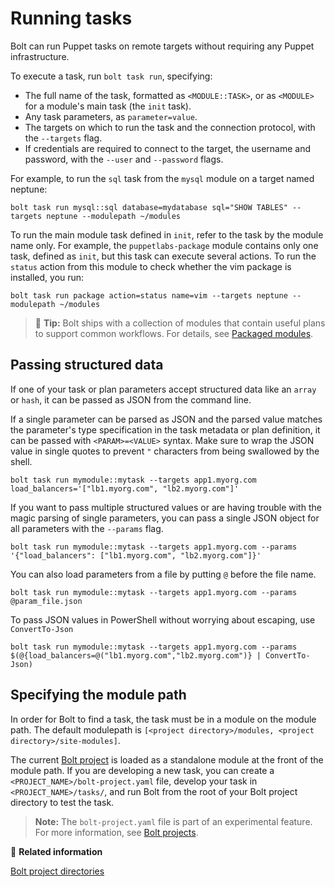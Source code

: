# Running tasks

Bolt can run Puppet tasks on remote targets without requiring any Puppet
infrastructure. 

To execute a task, run `bolt task run`, specifying:

-   The full name of the task, formatted as `<MODULE::TASK>`, or as `<MODULE>`
    for a module's main task (the `init` task).
-   Any task parameters, as `parameter=value`.
-   The targets on which to run the task and the connection protocol, with the
    `--targets` flag.
-   If credentials are required to connect to the target, the username and
    password, with the `--user` and `--password` flags.

For example, to run the `sql` task from the `mysql` module on a target named
neptune:

```
bolt task run mysql::sql database=mydatabase sql="SHOW TABLES" --targets neptune --modulepath ~/modules
```

To run the main module task defined in `init`, refer to the task by the module
name only. For example, the `puppetlabs-package` module contains only one task,
defined as `init`, but this task can execute several actions. To run the
`status` action from this module to check whether the vim package is installed,
you run:

```
bolt task run package action=status name=vim --targets neptune --modulepath ~/modules
```

> 🔩 **Tip:** Bolt ships with a collection of modules that contain useful plans
> to support common workflows. For details, see [Packaged
> modules](bolt_installing_modules.md).


## Passing structured data

If one of your task or plan parameters accept structured data like an `array` or
`hash`, it can be passed as JSON from the command line.

If a single parameter can be parsed as JSON and the parsed value matches the
parameter's type specification in the task metadata or plan definition, it can
be passed with `<PARAM>=<VALUE>` syntax. Make sure to wrap the JSON value in
single quotes to prevent `"` characters from being swallowed by the shell.

```
bolt task run mymodule::mytask --targets app1.myorg.com load_balancers='["lb1.myorg.com", "lb2.myorg.com"]'
```

If you want to pass multiple structured values or are having trouble with the
magic parsing of single parameters, you can pass a single JSON object for all
parameters with the `--params` flag.

```
bolt task run mymodule::mytask --targets app1.myorg.com --params '{"load_balancers": ["lb1.myorg.com", "lb2.myorg.com"]}'
```

You can also load parameters from a file by putting `@` before the file name.

```
bolt task run mymodule::mytask --targets app1.myorg.com --params @param_file.json
```

To pass JSON values in PowerShell without worrying about escaping, use
`ConvertTo-Json`

```
bolt task run mymodule::mytask --targets app1.myorg.com --params $(@{load_balancers=@("lb1.myorg.com","lb2.myorg.com")} | ConvertTo-Json)
```

## Specifying the module path

In order for Bolt to find a task, the task must be in a module on the module
path. The default modulepath is `[<project directory>/modules, <project
directory>/site-modules]`.

The current [Bolt project](./experimental_features.md#bolt-projects) is loaded
as a standalone module at the front of the module path.  If you are developing a
new task, you can create a `<PROJECT_NAME>/bolt-project.yaml` file, develop
your task in `<PROJECT_NAME>/tasks/`, and run Bolt from the root of your Bolt
project directory to test the task.

> **Note:** The `bolt-project.yaml` file is part of an experimental feature. For
> more information, see [Bolt
> projects](./experimental_features.md#bolt-projects).

📖 **Related information**

[Bolt project directories](#bolt_project_directories.md)

